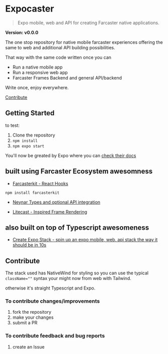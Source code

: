 # Expocaster

>Expo mobile, web and API for creating Farcaster native applications.

**Version: v0.0.0**

The one stop repository for native mobile farcaster experiences offering the same to web and additional API building possibilities.

That way with the same code written once you can

- Run a native mobile app
- Run a responsive web app
- Farcaster Frames Backend and general API/backend

Write once, enjoy everywhere.

[Contribute](#contribute)

## Getting Started

to test: 
1) Clone the repository
1) ```npm install``` 
1) ```npm expo start```

You'll now be greated by Expo where you can [check their docs](https://docs.expo.dev/get-started/expo-go/)

## built using Farcaster Ecosystem awesomness

- [Farcasterkit - React Hooks](https://www.farcasterkit.com/)

```
npm install farcasterkit
```

- [Neynar Types and optional API integration](neynar.com)

- [Litecast - Inspired Frame Rendering](https://github.com/dylsteck/litecast)

## also built on top of Typescript awesomeness

- [Create Expo Stack - spin up an expo mobile, web, api stack the way it should be in 10s](https://createexpostack.com/)

## Contribute

The stack used has NativeWind for styling so you can use the typical ```className=""``` syntax your might now from web with Tailwind.

otherwise it's straight Typescript and Expo.

### To contribute changes/improvements

1) fork the repository
2) make your changes
3) submit a PR

### To contribute feedback and bug reports

1) create an Issue
